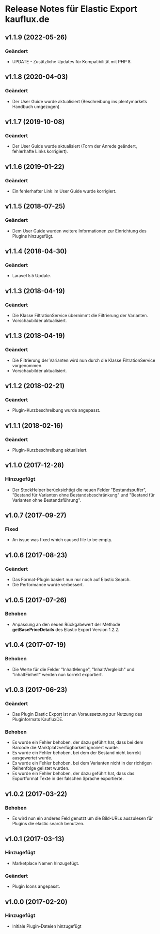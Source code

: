 # Release Notes für Elastic Export kauflux.de

## v1.1.9 (2022-05-26)

### Geändert
- UPDATE - Zusätzliche Updates für Kompatibilität mit PHP 8.

## v1.1.8 (2020-04-03)

### Geändert
- Der User Guide wurde aktualisiert (Beschreibung ins plentymarkets Handbuch umgezogen).

## v1.1.7 (2019-10-08)

### Geändert
- Der User Guide wurde aktualisiert (Form der Anrede geändert, fehlerhafte Links korrigiert).

## v1.1.6 (2019-01-22)

### Geändert
- Ein fehlerhafter Link im User Guide wurde korrigiert.

## v1.1.5 (2018-07-25)

### Geändert
- Dem User Guide wurden weitere Informationen zur Einrichtung des Plugins hinzugefügt.

## v1.1.4 (2018-04-30)

### Geändert
- Laravel 5.5 Update.

## v1.1.3 (2018-04-19)

### Geändert
- Die Klasse FiltrationService übernimmt die Filtrierung der Varianten.
- Vorschaubilder aktualisiert.

## v1.1.3 (2018-04-19)

### Geändert
- Die Filtrierung der Varianten wird nun durch die Klasse FiltrationService vorgenommen.
- Vorschaubilder aktualisiert.

## v1.1.2 (2018-02-21)

### Geändert
- Plugin-Kurzbeschreibung wurde angepasst.

## v1.1.1 (2018-02-16)

### Geändert
- Plugin-Kurzbeschreibung aktualisiert.

## v1.1.0 (2017-12-28)

### Hinzugefügt
- Der StockHelper berücksichtigt die neuen Felder "Bestandspuffer", "Bestand für Varianten ohne Bestandsbeschränkung" und "Bestand für Varianten ohne Bestandsführung".

## v1.0.7 (2017-09-27)

### Fixed
- An issue was fixed which caused file to be empty.

## v1.0.6 (2017-08-23)

### Geändert
- Das Format-Plugin basiert nun nur noch auf Elastic Search.
- Die Performance wurde verbessert.

## v1.0.5 (2017-07-26)

### Behoben
- Anpassung an den neuen Rückgabewert der Methode **getBasePriceDetails** des Elastic Export Version 1.2.2.

## v1.0.4 (2017-07-19)

### Behoben
- Die Werte für die Felder "InhaltMenge", "InhaltVergleich" und "InhaltEinheit" werden nun korrekt exportiert.

## v1.0.3 (2017-06-23)

### Geändert
- Das Plugin Elastic Export ist nun Voraussetzung zur Nutzung des Pluginformats KaufluxDE.

### Behoben
- Es wurde ein Fehler behoben, der dazu geführt hat, dass bei dem Barcode die Marktplatzverfügbarkeit ignoriert wurde.
- Es wurde ein Fehler behoben, bei dem der Bestand nicht korrekt ausgewertet wurde.
- Es wurde ein Fehler behoben, bei dem Varianten nicht in der richtigen Reihenfolge gelistet wurden.
- Es wurde ein Fehler behoben, der dazu geführt hat, dass das Exportformat Texte in der falschen Sprache exportierte.

## v1.0.2 (2017-03-22)

### Behoben
- Es wird nun ein anderes Feld genutzt um die Bild-URLs auszulesen für Plugins die elastic search benutzen.

## v1.0.1 (2017-03-13)

### Hinzugefügt
- Marketplace Namen hinzugefügt.

### Geändert
- Plugin Icons angepasst.

## v1.0.0 (2017-02-20)

### Hinzugefügt
- Initiale Plugin-Dateien hinzugefügt
